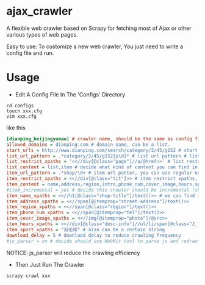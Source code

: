 ajax_crawler
============

A flexible web crawler based on Scrapy for fetching most of Ajax or other various types of web pages. 

Easy to use: To customize a new web crawler, You just need to write a config file and run.

# Usage
* Edit A Config File In The 'Configs' Directory
```shell
cd configs
touch xxx.cfg
vim xxx.cfg
```
like this
```INI
[dianping_beijingyumao] # crawler name, should be the same as config file name.
allowed_domains = dianping.com # domain name, can be a list.
start_urls = http://www.dianping.com/search/category/2/45/g152 # start url, should be a certain url.
list_url_pattern = .*category/2/45/g152[p\d]* # list url pattern # list url patern, you can use regular expressions here.
list_restrict_xpaths = '<<//div[@class="page"]//a/@href>>' # list restrict xpaths, we use this to find item urls.
list_content = list,item # decide what kind of content you can find in the list restrict xpaths.
item_url_pattern = .*shop/\d+ # item url patter, you can use regular expressions here.
item_restrict_xpaths = <<//div[@class="tit"]>> # item restrict xpaths, we use this to find item contents.
item_content = name,address,region,intro,phone_num,cover_image,hours,sport # decide what field names can find in the item_restrict_xpaths.
#item_incremental = yes # decide this crawler should be incremental (should use cache)
item_name_xpaths = <<//h1[@class="shop-title"]/text()>> # we can find item content in the item field xpaths
item_address_xpaths = <<//span[@itemprop="street-address"]/text()>>
item_region_xpaths = <<//span[@class="region"]/text()>>
item_phone_num_xpaths = <<//span[@itemprop="tel"]/text()>>
item_cover_image_xpaths = <<//img[@itemprop="photo"]/@src>>
item_hours_xpaths = <<//div[@class="desc-info"]//ul/li/span[@class="J_full-cont"]/text()>>
item_sport_xpaths = "羽毛球" # also can be a certain string
download_delay = 5 # downlaod delay to reduce crawling frequency
#js_parser = on # decide should use WebKit tool to parse js and redraw web
```
NOTICE: js_parser will reduce the crawling efficiency
* Then Just Run The Crawler
```bash
scrapy crawl xxx
```
